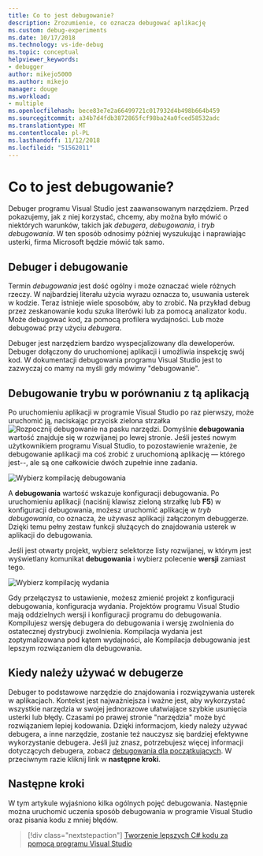 ```yaml
---
title: Co to jest debugowanie?
description: Zrozumienie, co oznacza debugować aplikację
ms.custom: debug-experiments
ms.date: 10/17/2018
ms.technology: vs-ide-debug
ms.topic: conceptual
helpviewer_keywords:
- debugger
author: mikejo5000
ms.author: mikejo
manager: douge
ms.workload:
- multiple
ms.openlocfilehash: bece83e7e2a66499721c017932d4b498b664b459
ms.sourcegitcommit: a34b7d4fdb3872865fcf98ba24a0fced58532adc
ms.translationtype: MT
ms.contentlocale: pl-PL
ms.lasthandoff: 11/12/2018
ms.locfileid: "51562011"
---
```

# <a name="what-is-debugging"></a>Co to jest debugowanie?

Debuger programu Visual Studio jest zaawansowanym narzędziem. Przed pokazujemy, jak z niej korzystać, chcemy, aby można było mówić o niektórych warunków, takich jak *debugera*, *debugowania*, i *tryb debugowania*. W ten sposób odnosimy później wyszukując i naprawiając usterki, firma Microsoft będzie mówić tak samo.

## <a name="debugger-vs-debugging"></a>Debuger i debugowanie

Termin *debugowania* jest dość ogólny i może oznaczać wiele różnych rzeczy. W najbardziej literału użycia wyrazu oznacza to, usuwania usterek w kodzie. Teraz istnieje wiele sposobów, aby to zrobić. Na przykład debug przez zeskanowanie kodu szuka literówki lub za pomocą analizator kodu. Może debugować kod, za pomocą profilera wydajności. Lub może debugować przy użyciu *debugera*.

Debuger jest narzędziem bardzo wyspecjalizowany dla deweloperów. Debuger dołączony do uruchomionej aplikacji i umożliwia inspekcję swój kod. W dokumentacji debugowania programu Visual Studio jest to zazwyczaj co mamy na myśli gdy mówimy "debugowanie".

## <a name="debug-mode-vs-running-your-app"></a>Debugowanie trybu w porównaniu z tą aplikacją

Po uruchomieniu aplikacji w programie Visual Studio po raz pierwszy, może uruchomić ją, naciskając przycisk zielona strzałka ![Rozpocznij debugowanie](../debugger/media/dbg-tour-start-debugging.png "Rozpocznij debugowanie") na pasku narzędzi. Domyślnie **debugowania** wartość znajduje się w rozwijanej po lewej stronie. Jeśli jesteś nowym użytkownikiem programu Visual Studio, to pozostawienie wrażenie, że debugowanie aplikacji ma coś zrobić z uruchomioną aplikację — którego jest--, ale są one całkowicie dwóch zupełnie inne zadania.

![Wybierz kompilację debugowania](../debugger/media/what-is-debugging-debug-build.png)

A **debugowania** wartość wskazuje konfiguracji debugowania. Po uruchomieniu aplikacji (naciśnij klawisz zieloną strzałkę lub **F5**) w konfiguracji debugowania, możesz uruchomić aplikację w *tryb debugowania*, co oznacza, że używasz aplikacji załączonym debuggerze. Dzięki temu pełny zestaw funkcji służących do znajdowania usterek w aplikacji do debugowania.

Jeśli jest otwarty projekt, wybierz selektorze listy rozwijanej, w którym jest wyświetlany komunikat **debugowania** i wybierz polecenie **wersji** zamiast tego.

![Wybierz kompilację wydania](../debugger/media/what-is-debugging-release-build.png)

Gdy przełączysz to ustawienie, możesz zmienić projekt z konfiguracji debugowania, konfiguracja wydania. Projektów programu Visual Studio mają oddzielnych wersji i konfiguracji programu do debugowania. Kompilujesz wersję debugera do debugowania i wersję zwolnienia do ostatecznej dystrybucji zwolnienia. Kompilacja wydania jest zoptymalizowana pod kątem wydajności, ale Kompilacja debugowania jest lepszym rozwiązaniem dla debugowania.

## <a name="when-to-use-a-debugger"></a>Kiedy należy używać w debugerze

Debuger to podstawowe narzędzie do znajdowania i rozwiązywania usterek w aplikacjach. Kontekst jest najważniejsza i ważne jest, aby wykorzystać wszystkie narzędzia w swojej jednorazowe ułatwiające szybkie usunięcia usterki lub błędy. Czasami po prawej stronie "narzędzia" może być rozwiązaniem lepiej kodowania. Dzięki informacjom, kiedy należy używać debugera, a inne narzędzie, zostanie też nauczysz się bardziej efektywne wykorzystanie debugera. Jeśli już znasz, potrzebujesz więcej informacji dotyczących debugera, zobacz [debugowania dla początkujących](../debugger/debugging-absolute-beginners.md). W przeciwnym razie kliknij link w **następne kroki**.

## <a name="next-steps"></a>Następne kroki

W tym artykule wyjaśniono kilka ogólnych pojęć debugowania. Następnie można uruchomić uczenia sposób debugowania w programie Visual Studio oraz pisania kodu z mniej błędów.

> [!div class="nextstepaction"]
> [Tworzenie lepszych C# kodu za pomocą programu Visual Studio](../debugger/write-better-code-with-visual-studio.md)
